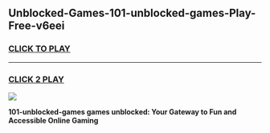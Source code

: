 
## Unblocked-Games-101-unblocked-games-Play-Free-v6eei
<h3>
<a href="https://premium76.site?title=101-unblocked-games&ref=10A">CLICK TO PLAY</a></h3>
<hr>

<h3>
<a href="https://premium76.site?title=101-unblocked-games&ref=10A">CLICK 2 PLAY</a>
  
</h3>

<a href="https://premium76.site?title=101-unblocked-games&ref=10A"><img src="https://clearcache.store/games.png"></a>


**101-unblocked-games games unblocked: Your Gateway to Fun and Accessible Online Gaming**
